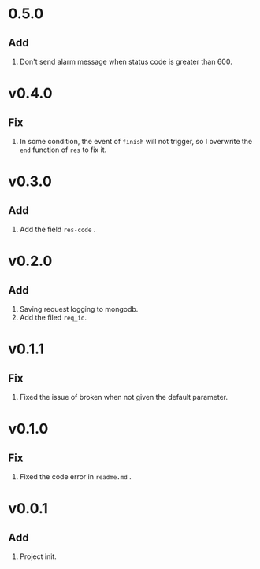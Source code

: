# 0.5.0
## Add
1. Don't send alarm message when status code is greater than 600.

# v0.4.0
## Fix
1. In some condition, the event of `finish` will not trigger, so I overwrite the `end` function of `res` to fix it.

# v0.3.0
## Add
1. Add the field `res-code` .

# v0.2.0
## Add
1. Saving request logging to mongodb.
2. Add the filed `req_id`.

# v0.1.1
## Fix
1. Fixed the issue of broken when not given the default parameter.

# v0.1.0
## Fix
1. Fixed the code error in `readme.md` .

# v0.0.1
## Add
1. Project init.
